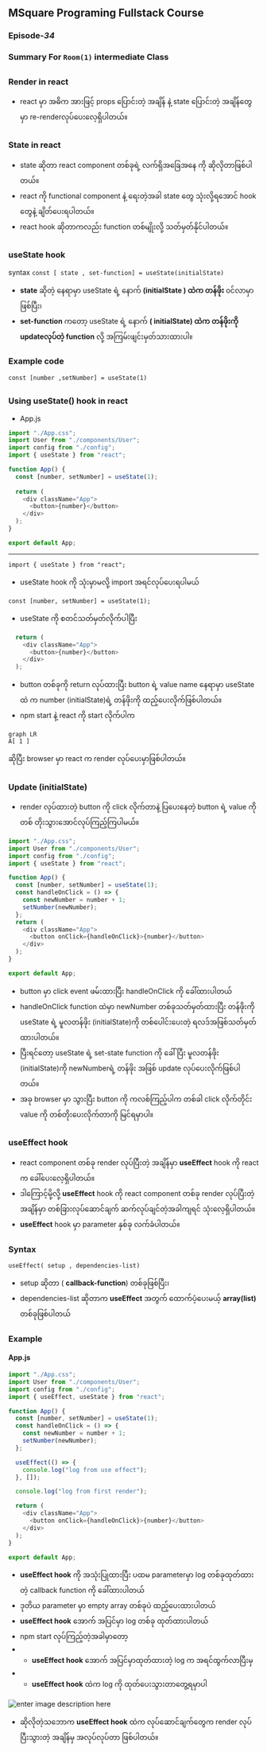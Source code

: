 ﻿## MSquare Programing Fullstack Course
### Episode-*34* 
### Summary For `Room(1)` intermediate Class
##
### Render in react
- react မှာ အဓိက အားဖြင့် props ပြောင်းတဲ့ အချိန် နဲ့ state ပြောင်းတဲ့ အချိန်တွေမှာ re-renderလုပ်ပေးလေ့ရှိပါတယ်။
##
### State in react
- state ဆိုတာ react component တစ်ခုရဲ့ လက်ရှိအခြေအနေ ကို ဆိုလိုတာဖြစ်ပါတယ်။
- react ကို functional component နဲ့ ရေးတဲ့အခါ state တွေ သုံးလို့ရအောင် hook တွေနဲ့ ချိတ်ပေးရပါတယ်။
- react hook  ဆိုတာကလည်း function တစ်မျိုးလို့ သတ်မှတ်နိုင်ပါတယ်။
##
### useState hook
syntax
`const [ state , set-function] = useState(initialState) `
- **state** ဆိုတဲ့ နေရာမှာ useState ရဲ့ နောက် **(initialState )  ထဲက တန်ဖိုး** ၀င်လာမှာ ဖြစ်ပြီး၊
- **set-function** ကတော့  useState ရဲ့ နောက် **( initialState)  ထဲက တန်ဖိုးကို updateလုပ်တဲ့ function** လို့ အကြမ်းဖျင်းမှတ်သားထားပါ။


### Example code

    const [number ,setNumber] = useState(1)

##
### Using useState() hook in react
- App.js
```js
import "./App.css";
import User from "./components/User";
import config from "./config";
import { useState } from "react";

function App() {
  const [number, setNumber] = useState(1);
  
  return (
    <div className="App">
      <button>{number}</button>
    </div>
  );
}

export default App;

```
---

    import { useState } from "react";

- useState hook ကို သုံးမှာမလို့ import အရင်လုပ်ပေးရပါမယ်

`const [number, setNumber] = useState(1);`
- useState ကို စတင်သတ်မှတ်လိုက်ပါပြီး

```js
  return (
    <div className="App">
      <button>{number}</button>
    </div>
  );
```
- button တစ်ခုကို return လုပ်ထားပြီး button ရဲ့ value name နေရာမှာ useState ထဲ က number (initialState)ရဲ့ တန်ဖိုးကို ထည့်ပေးလိုက်ဖြစ်ပါတယ်။
- npm start နဲ့ react ကို start လိုက်ပါက 
```mermaid
graph LR
A[ 1 ] 
```
ဆိုပြီး browser မှာ react  က render လုပ်ပေးမှာဖြစ်ပါတယ်။
##
### Update (initialState)
- render လုပ်ထားတဲ့ button ကို click လိုက်တာနဲ့ ပြပေးနေတဲ့ button ရဲ့ value ကို တစ် တိုးသွားအောင်လုပ်ကြည့်ကြပါမယ်။
```js
import "./App.css";
import User from "./components/User";
import config from "./config";
import { useState } from "react";

function App() {
  const [number, setNumber] = useState(1);
  const handleOnClick = () => {
    const newNumber = number + 1;
    setNumber(newNumber);
  };
  return (
    <div className="App">
      <button onClick={handleOnClick}>{number}</button>
    </div>
  );
}

export default App;

```
- button မှာ click event ဖမ်းထားပြီး handleOnClick ကို ခေါ်ထားပါတယ်
- handleOnClick function ထဲမှာ newNumber တစ်ခုသတ်မှတ်ထားပြီး တန်ဖိုးကို useState ရဲ့  မူလတန်ဖိုး (initialState)ကို တစ်ပေါင်းပေးတဲ့ ရလဒ်အဖြစ်သတ်မှတ်ထားပါတယ်။
- ပြီးရင်တော့ useState ရဲ့ set-state function ကို ခေါ်ပြီး မူလတန်ဖိုး (initialState)ကို  newNumberရဲ့ တန်ဖိုး အဖြစ် update လုပ်ပေးလိုက်ဖြစ်ပါတယ်။
- အခု  browser မှာ သွားပြီး button ကို ကလစ်ကြည့်ပါက တစ်ခါ click လိုက်တိုင်း value ကို တစ်တိုးပေးလိုက်တာကို မြင်ရမှာပါ။
##
### useEffect hook
- react component တစ်ခု render လုပ်ပြီးတဲ့ အချိန်မှာ **useEffect** hook ကို react က ခေါ်ပေးလေ့ရှိပါတယ်။
- ဒါကြောင့်မို့လို့ **useEffect** hook  ကို react component တစ်ခု render လုပ်ပြီးတဲ့ အချိန်မှာ တစ်ခြားလုပ်ဆောင်ချက် ဆက်လုပ်ချင်တဲ့အခါကျရင် သုံးလေ့ရှိပါတယ်။
- **useEffect** hook မှာ parameter နှစ်ခု လက်ခံပါတယ်။
### Syntax
```properties
useEffect( setup , dependencies-list)
```
- setup ဆိုတာ ( **callback-function**) တစ်ခုဖြစ်ပြီး၊
- dependencies-list ဆိုတာက **useEffect** အတွက် ထောက်ပံ့ပေးမယ့် **array(list)** တစ်ခုဖြစ်ပါတယ်
### Example
#### App.js
```js
import "./App.css";
import User from "./components/User";
import config from "./config";
import { useEffect, useState } from "react";

function App() {
  const [number, setNumber] = useState(1);
  const handleOnClick = () => {
    const newNumber = number + 1;
    setNumber(newNumber);
  };

  useEffect(() => {
    console.log("log from use effect");
  }, []);

  console.log("log from first render");

  return (
    <div className="App">
      <button onClick={handleOnClick}>{number}</button>
    </div>
  );
}

export default App;

```
- **useEffect hook** ကို အသုံးပြုထားပြီး ပထမ parameterမှာ log တစ်ခုထုတ်ထားတဲ့ callback function ကို ခေါ်ထားပါတယ်
- ဒုတိယ parameter မှာ  empty array တစ်ခုပဲ ထည့်ပေးထားပါတယ်
-  **useEffect hook** အောက် အပြင်မှာ log တစ်ခု ထုတ်ထားပါတယ်
- npm start လုပ်ကြည့်တဲ့အခါမှာတော့ 
- - **useEffect hook** အောက် အပြင်မှာထုတ်ထားတဲ့ log က အရင်ထွက်လာပြီးမှ
- - **useEffect hook** ထဲက log ကို ထုတ်ပေးသွားတာတွေ့ရမှာပါ

![enter image description here](https://raw.githubusercontent.com/Aungmyanmar32/msquare-fullstack-m2/main/12useeffect.png)
- ဆိုလိုတဲ့သဘောက **useEffect hook** ထဲက လုပ်ဆောင်ချက်တွေက render လုပ်ပြီးသွားတဲ့ အချိန်မှ အလုပ်လုပ်တာ ဖြစ်ပါတယ်။

